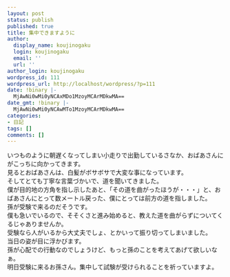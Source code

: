 ```yaml
---
layout: post
status: publish
published: true
title: 集中できますように
author:
  display_name: koujinogaku
  login: koujinogaku
  email: ''
  url: ''
author_login: koujinogaku
wordpress_id: 111
wordpress_url: http://localhost/wordpress/?p=111
date: !binary |-
  MjAwNi0wMi0yNCAxMDo1MzoyMCArMDkwMA==
date_gmt: !binary |-
  MjAwNi0wMi0yNCAwMTo1MzoyMCArMDkwMA==
categories:
- 日記
tags: []
comments: []
---
```

<p>いつものように朝遅くなってしまい小走りで出勤しているさなか、おばあさんにがこっちに向かってきます。<br />
見るとおばあさんは、白髪がボサボサで大変な事になっています。<br />
そしてとても丁寧な言葉づかいで、道を聞いてきました。<br />
僕が目的地の方角を指し示したあと、「その道を曲がったほうが・・・」と、おばあさんにとって数メートル戻った、僕にとっては前方の道を指しました。<br />
孫が受験で来るのだそうです。<br />
僕も急いでいるので、そそくさと進み始めると、教えた道を曲がらずについてくるじゃありませんか。<br />
受験なら人がいるから大丈夫でしょ、とかいって振り切ってしまいました。<br />
当日の姿が目に浮かびます。<br />
孫が心配での行動なのでしょうけど、もっと孫のことを考えてあげて欲しいなぁ。<br />
明日受験に来るお孫さん。集中して試験が受けられることを祈っていますよ。</p>
